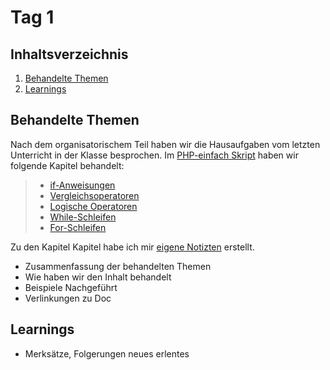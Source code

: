 # Tag 1

## Inhaltsverzeichnis
1. [Behandelte Themen](#Behandelte_Themen)
2. [Learnings](#Learnings)

## Behandelte Themen
Nach dem organisatorischem Teil haben wir die Hausaufgaben vom letzten Unterricht in der Klasse besprochen.
Im [PHP-einfach Skript](https://www.php-einfach.de/) haben wir folgende Kapitel behandelt:

>- [if-Anweisungen]()
>- [Vergleichsoperatoren]()
>- [Logische Operatoren]()
>- [While-Schleifen]()
>- [For-Schleifen]()

Zu den Kapitel Kapitel habe ich mir [eigene Notizten]() erstellt.

- Zusammenfassung der behandelten Themen
- Wie haben wir den Inhalt behandelt
- Beispiele Nachgeführt
- Verlinkungen zu Doc

## Learnings
- Merksätze, Folgerungen neues erlentes